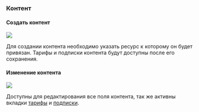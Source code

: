 ### Контент

#### Создать контент

[![](https://file.modx.pro/files/3/a/3/3a32615ed16bb62669d402d487279204s.jpg)](https://file.modx.pro/files/3/a/3/3a32615ed16bb62669d402d487279204.png)

Для создании контента необходимо указать ресурс к которому он будет привязан. Тарифы и подписки контента будут доступны после его сохранения.

#### Изменение контента

[![](https://file.modx.pro/files/2/c/3/2c3b3e6bef004be17241ca0bc590ff65s.jpg)](https://file.modx.pro/files/2/c/3/2c3b3e6bef004be17241ca0bc590ff65.png)

Доступны для редактирования все поля контента, так же активны вкладки [тарифы][5] и [подписки][7].

[4]: /ru/01_Компоненты/22_PayAndSee/01_Интерфейс/04_Контент.md
[5]: /ru/01_Компоненты/22_PayAndSee/01_Интерфейс/05_Тарифы.md
[6]: /ru/01_Компоненты/22_PayAndSee/01_Интерфейс/06_Клиенты.md
[7]: /ru/01_Компоненты/22_PayAndSee/01_Интерфейс/07_Подписки.md
[8]: /ru/01_Компоненты/22_PayAndSee/01_Интерфейс/08_Статусы.md
[9]: /ru/01_Компоненты/22_PayAndSee/01_Интерфейс/09_Оповещения.md
